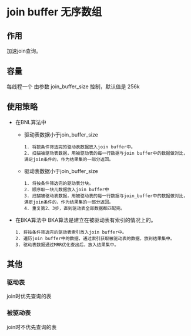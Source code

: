 # join buffer 无序数组

## 作用
加速join查询。

## 容量
每线程一个
由参数 join_buffer_size 控制，默认值是 256k

## 使用策略
- 在BNL算法中
    - 驱动表数据小于join_buffer_size

      ```
      1. 将按条件筛选完的驱动表数据放入join buffer中。
      2. 扫描被驱动表数据，用被驱动表的每一行数据与join buffer中的数据做对比，满足join条件的，作为结果集的一部分返回。
      ```
    - 驱动表数据小于join_buffer_size
      
      ```
      1. 将按条件筛选完的驱动表分块。
      2. 顺序取一块儿数据放入join buffer中
      3. 扫描被驱动表数据，用被驱动表的每一行数据与join_buffer中的数据做对比，满足join条件的，作为结果集的一部分返回。
      4. 重复第2、3步，直到驱动表全部数据都匹配完。
      ```
- 在BKA算法中
  BKA算法是建立在被驱动表有索引的情况上的。
  
  ```
  1. 将按条件筛选完的驱动表索引放入join buffer中。
  2. 遍历join buffer中的数据，通过索引获取被驱动表的数据，放到结果集中。
  3. 驱动表数据通过MRR优化查出后，放入结果集中。
  ```

## 其他

### 驱动表
join时优先查询的表

### 被驱动表
join时不优先查询的表
